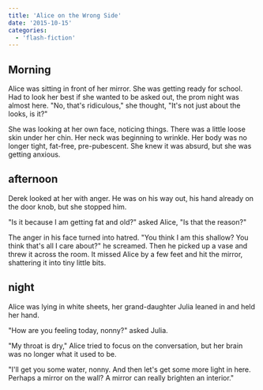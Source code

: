 ```yaml
---
title: 'Alice on the Wrong Side'
date: '2015-10-15'
categories:
  - 'flash-fiction'
---
```


## Morning

Alice was sitting in front of her mirror. She was getting ready for school. Had
to look her best if she wanted to be asked out, the prom night was almost here.
"No, that's ridiculous," she thought, "It's not just about the looks, is it?"

<!-- truncate -->

She was looking at her own face, noticing things. There was a little loose skin
under her chin. Her neck was beginning to wrinkle. Her body was no longer tight,
fat-free, pre-pubescent. She knew it was absurd, but she was getting anxious.

## afternoon

Derek looked at her with anger. He was on his way out, his hand already on the
door knob, but she stopped him.

"Is it because I am getting fat and old?" asked Alice, "Is that the reason?"

The anger in his face turned into hatred. "You think I am this shallow? You
think that's all I care about?" he screamed. Then he picked up a vase and threw
it across the room. It missed Alice by a few feet and hit the mirror, shattering
it into tiny little bits.

## night

Alice was lying in white sheets, her grand-daughter Julia leaned in and held her
hand.

"How are you feeling today, nonny?" asked Julia.

"My throat is dry," Alice tried to focus on the conversation, but her brain was
no longer what it used to be.

"I'll get you some water, nonny. And then let's get some more light in here.
Perhaps a mirror on the wall? A mirror can really brighten an interior."
